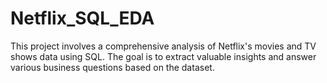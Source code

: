 # Netflix_SQL_EDA
This project involves a comprehensive analysis of Netflix's movies and TV shows data using SQL. The goal is to extract valuable insights and answer various business questions based on the dataset.
